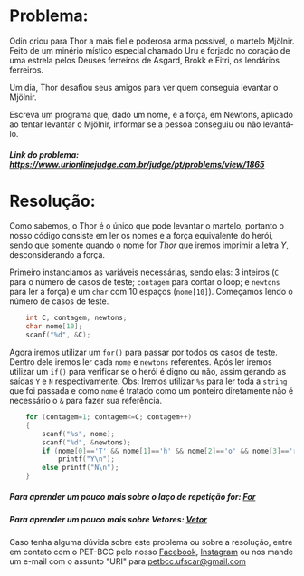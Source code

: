 # Problema:
Odin criou para Thor a mais fiel e poderosa arma possível, o martelo Mjölnir. Feito de um minério místico especial chamado Uru e forjado no coração de uma estrela pelos Deuses ferreiros de Asgard, Brokk e Eitri, os lendários ferreiros.

Um dia, Thor desafiou seus amigos para ver quem conseguia levantar o Mjölnir.

Escreva um programa que, dado um nome, e a força, em Newtons, aplicado ao tentar levantar o Mjölnir, informar se a pessoa conseguiu ou não levantá-lo.
 
##### Link do problema: https://www.urionlinejudge.com.br/judge/pt/problems/view/1865
 
 
# Resolução:
Como sabemos, o Thor é o único que pode levantar o martelo, portanto o nosso código consiste em ler os nomes e a força equivalente do herói, sendo que somente quando o nome for *Thor* que iremos imprimir a letra *Y*, desconsiderando a força.
 
Primeiro instanciamos as variáveis necessárias, sendo elas: 3 inteiros (`C` para o número de casos de teste; `contagem` para contar o loop; e `newtons` para ler a força) e um `char` com 10 espaços (`nome[10]`).
Começamos lendo o número de casos de teste.

```c
    int C, contagem, newtons;
    char nome[10];
    scanf("%d", &C);
```

 Agora iremos utilizar um `for()` para passar por todos os casos de teste. Dentro dele iremos ler cada `nome` e `newtons` referentes. Após ler iremos utilizar um `if()` para verificar se o herói é digno ou não, assim gerando as saídas `Y` e `N` respectivamente.
 Obs: Iremos utilizar `%s` para ler toda a `string` que foi passada e como `nome` é tratado como um ponteiro diretamente não é necessário o `&` para fazer sua referência.

```c
    for (contagem=1; contagem<=C; contagem++)
    {
        scanf("%s", nome);
        scanf("%d", &newtons);
        if (nome[0]=='T' && nome[1]=='h' && nome[2]=='o' && nome[3]=='r')
            printf("Y\n");
        else printf("N\n");
    }
```

##### Para aprender um pouco mais sobre o laço de repetição for: [For](http://linguagemc.com.br/a-estrutura-de-repeticao-for-em-c/)
 
##### Para aprender um pouco mais sobre Vetores: [Vetor](http://linguagemc.com.br/vetores-ou-arrays-em-linguagem-c/)
 
Caso tenha alguma dúvida sobre este problema ou sobre a resolução, entre em contato com o PET-BCC pelo nosso
[Facebook](https://www.facebook.com/petbcc/),
[Instagram](https://www.instagram.com/petbcc.ufscar/)
ou nos mande um e-mail com o assunto "URI" para  petbcc.ufscar@gmail.com